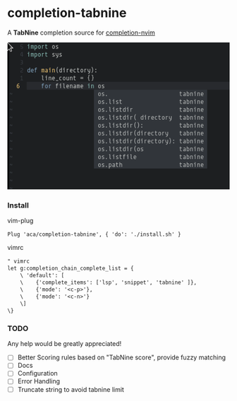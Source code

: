 
completion-tabnine
==================

A **TabNine** completion source for [completion-nvim](https://github.com/haorenW1025/completion-nvim)

![capture](./capture.png)

### Install

vim-plug
```
Plug 'aca/completion-tabnine', { 'do': './install.sh' }
```

vimrc
```
" vimrc
let g:completion_chain_complete_list = {
    \ 'default': [
    \    {'complete_items': ['lsp', 'snippet', 'tabnine' ]},
    \    {'mode': '<c-p>'},
    \    {'mode': '<c-n>'}
    \]
\}
```

### TODO
Any help would be greatly appreciated!

- [ ] Better Scoring rules based on "TabNine score", provide fuzzy matching
- [ ] Docs
- [ ] Configuration
- [ ] Error Handling
- [ ] Truncate string to avoid tabnine limit
